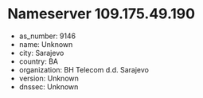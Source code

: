 # Nameserver 109.175.49.190

* as_number: 9146
* name: Unknown
* city: Sarajevo
* country: BA
* organization: BH Telecom d.d. Sarajevo
* version: Unknown
* dnssec: Unknown
